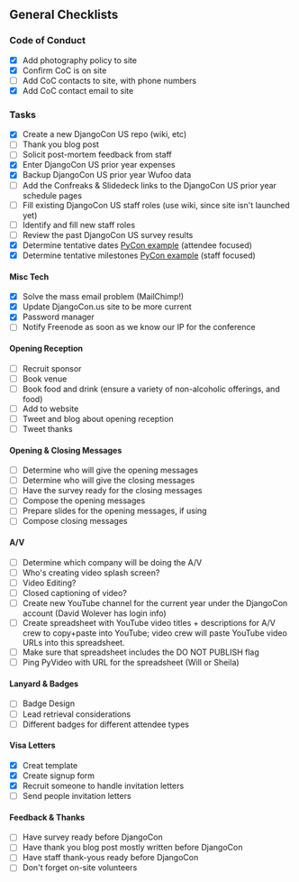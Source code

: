 ## General Checklists

### Code of Conduct

- [x] Add photography policy to site
- [x] Confirm CoC is on site 
- [ ] Add CoC contacts to site, with phone numbers 
- [x] Add CoC contact email to site 

### Tasks

- [x] Create a new DjangoCon US repo (wiki, etc)
- [ ] Thank you blog post
- [ ] Solicit post-mortem feedback from staff
- [x] Enter DjangoCon US prior year expenses
- [x] Backup DjangoCon US prior year Wufoo data
- [ ] Add the Confreaks & Slidedeck links to the DjangoCon US prior year schedule pages
- [ ] Fill existing DjangoCon US staff roles (use wiki, since site isn't launched yet)
- [ ] Identify and fill new staff roles
- [ ] Review the past DjangoCon US survey results
- [x] Determine tentative dates [PyCon example](https://github.com/PyCon/2015/wiki#tentative-dates) (attendee focused)
- [x] Determine tentative milestones [PyCon example](https://github.com/PyCon/2015/wiki/PyCon-2015-Milestones) (staff focused)

#### Misc Tech

- [x] Solve the mass email problem (MailChimp!)
- [x] Update DjangoCon.us site to be more current
- [x] Password manager
- [ ] Notify Freenode as soon as we know our IP for the conference

#### Opening Reception

- [ ] Recruit sponsor 
- [ ] Book venue 
- [ ] Book food and drink (ensure a variety of non-alcoholic offerings, and food)
- [ ] Add to website 
- [ ] Tweet and blog about opening reception 
- [ ] Tweet thanks

#### Opening & Closing Messages

- [ ] Determine who will give the opening messages
- [ ] Determine who will give the closing messages
- [ ] Have the survey ready for the closing messages
- [ ] Compose the opening messages 
- [ ] Prepare slides for the opening messages, if using 
- [ ] Compose closing messages 

#### A/V

- [ ] Determine which company will be doing the A/V
- [ ] Who's creating video splash screen?
- [ ] Video Editing?
- [ ] Closed captioning of video?
- [ ] Create new YouTube channel for the current year under the DjangoCon account (David Wolever has login info)
- [ ] Create spreadsheet with YouTube video titles + descriptions for A/V crew to copy+paste into YouTube; video crew will paste YouTube video URLs into this spreadsheet.
- [ ] Make sure that spreadsheet includes the DO NOT PUBLISH flag
- [ ] Ping PyVideo with URL for the spreadsheet (Will or Sheila)

#### Lanyard & Badges

- [ ] Badge Design
- [ ] Lead retrieval considerations
- [ ] Different badges for different attendee types

#### Visa Letters

- [x] Creat template 
- [x] Create signup form 
- [x] Recruit someone to handle invitation letters 
- [ ] Send people invitation letters

#### Feedback & Thanks

- [ ] Have survey ready before DjangoCon
- [ ] Have thank you blog post mostly written before DjangoCon
- [ ] Have staff thank-yous ready before DjangoCon
- [ ] Don't forget on-site volunteers
